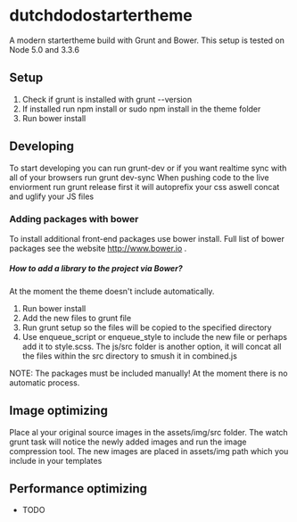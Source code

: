 # dutchdodostartertheme
A modern startertheme build with Grunt and Bower.
This setup is tested on Node 5.0 and 3.3.6

## Setup
1. Check if grunt is installed with grunt --version
2. If installed run npm install or sudo npm install in the theme folder
3. Run bower install

## Developing
To start developing you can run grunt-dev or if you want realtime sync with all of your browsers run grunt dev-sync
When pushing code to the live enviorment run grunt release first it will autoprefix your css aswell concat and uglify your JS files

### Adding packages with bower 
To install additional front-end packages use bower install. Full list of bower packages see the website http://www.bower.io . 

##### How to add a library to the project via Bower?
At the moment the theme doesn't include automatically.

1. Run bower install <package>
2. Add the new files to grunt file
3. Run grunt setup so the files will be copied to the specified directory
4. Use enqueue_script or enqueue_style to include the new file or perhaps add it to style.scss. The js/src folder is another option, it will concat all the files within the src directory to smush it in combined.js

NOTE: The packages must be included manually! At the moment there is no automatic process.
 
## Image optimizing
Place al your original source images in the assets/img/src folder. The watch grunt task will notice the newly added images and run the image compression tool.
The new images are placed in assets/img path which you include in your templates

## Performance optimizing
- TODO

